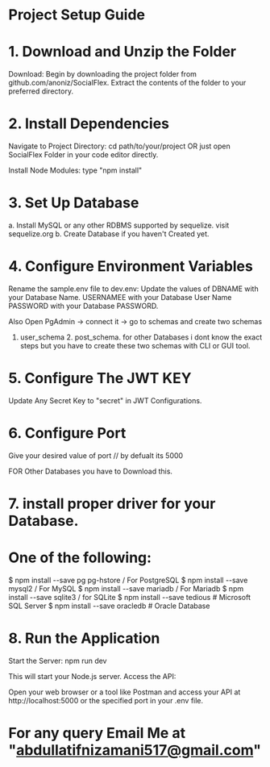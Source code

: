 # Project Setup Guide
# 1. Download and Unzip the Folder
Download:
Begin by downloading the project folder from github.com/anoniz/SocialFlex.
Extract the contents of the folder to your preferred directory.

# 2. Install Dependencies
Navigate to Project Directory:
cd path/to/your/project OR just open SocialFlex Folder in your code editor directly.

Install Node Modules:
type "npm install"


# 3. Set Up Database
a. Install MySQL or any other RDBMS supported by sequelize. visit sequelize.org
b. Create Database if you haven't Created yet.


# 4. Configure Environment Variables
Rename the sample.env file to dev.env:
Update the values of DBNAME with your Database Name.
USERNAMEE with your Database User Name 
PASSWORD with your Database PASSWORD.

Also Open PgAdmin -> connect it -> go to schemas and create two schemas
1. user_schema 2. post_schema.
for other Databases i dont know the exact steps but you have to create
these two schemas with CLI or GUI tool.

# 5. Configure The JWT KEY 
Update Any Secret Key to "secret" in JWT Configurations.

# 6. Configure Port 
Give your desired value of port // by defualt its 5000

FOR Other Databases you have to Download this.
# 7. install proper driver for your Database.
# One of the following:
$ npm install --save pg pg-hstore / For PostgreSQL
$ npm install --save mysql2 / For MySQL
$ npm install --save mariadb / For Mariadb 
$ npm install --save sqlite3 / for SQLite 
$ npm install --save tedious # Microsoft SQL Server
$ npm install --save oracledb # Oracle Database

# 8. Run the Application
Start the Server:
npm run dev 

This will start your Node.js server.
Access the API:

Open your web browser or a tool like Postman
and access your API at http://localhost:5000 or the specified port in your .env file.

# For any query Email Me at "abdullatifnizamani517@gmail.com"
